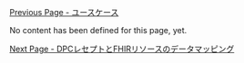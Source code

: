 [Previous Page - ユースケース](usecase.html)

No content has been defined for this page, yet.

[Next Page - DPCレセプトとFHIRリソースのデータマッピング](mapping.html)